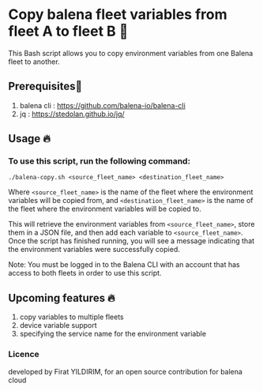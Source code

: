 
# Copy balena fleet variables from fleet A to fleet B 📝  

This Bash script allows you to copy environment variables from one Balena fleet to another.

## Prerequisites🚀  
1) balena cli : https://github.com/balena-io/balena-cli
2) jq : https://stedolan.github.io/jq/

## Usage 🔥  
### To use this script, run the following command:
```
./balena-copy.sh <source_fleet_name> <destination_fleet_name>
```
Where ```<source_fleet_name>``` is the name of the fleet where the environment variables will be copied from, and ```<destination_fleet_name>``` is the name of the fleet where the environment variables will be copied to.

This will retrieve the environment variables from ```<source_fleet_name>```, store them in a JSON file, and then add each variable to ```<source_fleet_name>```. Once the script has finished running, you will see a message indicating that the environment variables were successfully copied.

Note: You must be logged in to the Balena CLI with an account that has access to both fleets in order to use this script.

## Upcoming features 🔥 

1) copy variables to multiple fleets
2) device variable support
3) specifying the service name for the environment variable

### Licence
developed by Firat YILDIRIM, for an open source contribution for balena cloud
